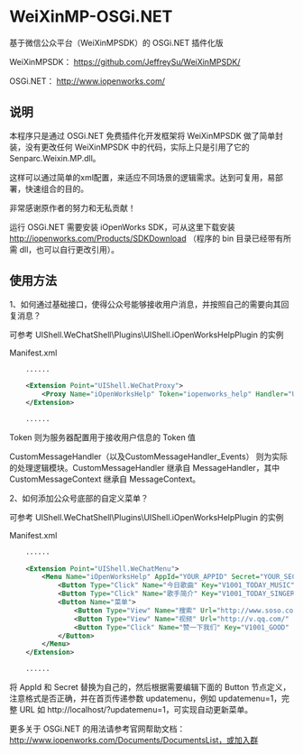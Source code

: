 WeiXinMP-OSGi.NET
=================

基于微信公众平台（WeiXinMPSDK）的 OSGi.NET 插件化版

WeiXinMPSDK： https://github.com/JeffreySu/WeiXinMPSDK/

OSGi.NET： http://www.iopenworks.com/


说明
---------

本程序只是通过 OSGi.NET 免费插件化开发框架将 WeiXinMPSDK 做了简单封装，没有更改任何 WeiXinMPSDK 中的代码，实际上只是引用了它的 Senparc.Weixin.MP.dll。

这样可以通过简单的xml配置，来适应不同场景的逻辑需求。达到可复用，易部署，快速组合的目的。

非常感谢原作者的努力和无私贡献！

运行 OSGi.NET 需要安装 iOpenWorks SDK，可从这里下载安装 http://iopenworks.com/Products/SDKDownload （程序的 bin 目录已经带有所需 dll，也可以自行更改引用）。


使用方法
---------

1、如何通过基础接口，使得公众号能够接收用户消息，并按照自己的需要向其回复消息？

可参考 UIShell.WeChatShell\Plugins\UIShell.iOpenWorksHelpPlugin 的实例

Manifest.xml

```xml
	......
	
	<Extension Point="UIShell.WeChatProxy">
		<Proxy Name="iOpenWorksHelp" Token="iopenworks_help" Handler="UIShell.iOpenWorksHelpPlugin.CustomMessageHandler.CustomMessageHandler" />
	</Extension>

	......
```

Token 则为服务器配置用于接收用户信息的 Token 值

CustomMessageHandler（以及CustomMessageHandler_Events） 则为实际的处理逻辑模块。CustomMessageHandler 继承自 MessageHandler<CustomMessageContext>，其中 CustomMessageContext 继承自 MessageContext。

2、如何添加公众号底部的自定义菜单？

可参考 UIShell.WeChatShell\Plugins\UIShell.iOpenWorksHelpPlugin 的实例

Manifest.xml

```xml
	......
	
	<Extension Point="UIShell.WeChatMenu">
		<Menu Name="iOpenWorksHelp" AppId="YOUR_APPID" Secret="YOUR_SECRET">
			<Button Type="Click" Name="今日歌曲" Key="V1001_TODAY_MUSIC" />
			<Button Type="Click" Name="歌手简介" Key="V1001_TODAY_SINGER" />
			<Button Name="菜单">
				<Button Type="View" Name="搜索" Url="http://www.soso.com/" />
				<Button Type="View" Name="视频" Url="http://v.qq.com/" />
				<Button Type="Click" Name="赞一下我们" Key="V1001_GOOD" />
			</Button>
		</Menu>
	</Extension>

	......
```

将 AppId 和 Secret 替换为自己的，然后根据需要编辑下面的 Button 节点定义，注意格式是否正确，并在首页传递参数 updatemenu，例如 updatemenu=1，完整 URL 如 http://localhost/?updatemenu=1，可实现自动更新菜单。

更多关于 OSGi.NET 的用法请参考官网帮助文档： http://www.iopenworks.com/Documents/DocumentsList，或加入群 